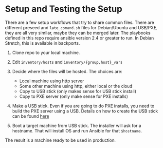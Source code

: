 # Setup and Testing the Setup

There are a few setup workflows that try to share common files.
There are different preseed and `late_comand.sh` files for Debian/Ubuntu and
USB/PXE, they are all very similar, maybe they can be merged later. The
playbooks defined in this repo require ansible version 2.4 or greater to run.
In Debian Stretch, this is available in backports.

1. Clone repo to your local machine.
2. Edit `inventory/hosts` and `inventory/{group,host}_vars`
3. Decide where the files will be hosted. The choices are:
     - Local machine using http server
     - Some other machine using http, either local or the cloud
     - Copy to USB stick (only makes sense for USB stick install)
     - Copy to PXE server (only make sense for PXE installs)

4. Make a USB stick. Even if you are going to do PXE installs, you need to build
   the PXE server using a USB. Details on how to create the USB stick can be
   found [here](scripts/README.md)
5. Boot a target machine from USB stick. The installer will ask for a hostname.
   That will install OS and run Ansible for that `$hostname`.

The result is a machine ready to be used in production.
